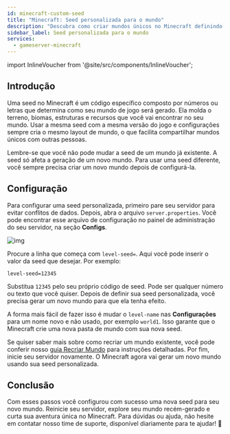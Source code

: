 ```yaml
---
id: minecraft-custom-seed
title: "Minecraft: Seed personalizada para o mundo"
description: "Descubra como criar mundos únicos no Minecraft definindo seeds personalizadas para novas aventuras e geração de mundo → Saiba mais agora"
sidebar_label: Seed personalizada para o mundo
services:
  - gameserver-minecraft
---
```


import InlineVoucher from '@site/src/components/InlineVoucher';

## Introdução

Uma seed no Minecraft é um código específico composto por números ou letras que determina como seu mundo de jogo será gerado. Ela molda o terreno, biomas, estruturas e recursos que você vai encontrar no seu mundo. Usar a mesma seed com a mesma versão do jogo e configurações sempre cria o mesmo layout de mundo, o que facilita compartilhar mundos únicos com outras pessoas.

Lembre-se que você não pode mudar a seed de um mundo já existente. A seed só afeta a geração de um novo mundo. Para usar uma seed diferente, você sempre precisa criar um novo mundo depois de configurá-la.

<InlineVoucher />

## Configuração

Para configurar uma seed personalizada, primeiro pare seu servidor para evitar conflitos de dados. Depois, abra o arquivo `server.properties`. Você pode encontrar esse arquivo de configuração no painel de administração do seu servidor, na seção **Configs**.

![img](https://screensaver01.zap-hosting.com/index.php/s/XBKN9r3CAweP9RG/download)

Procure a linha que começa com `level-seed=`. Aqui você pode inserir o valor da seed que desejar. Por exemplo:

```
level-seed=12345
```

Substitua `12345` pelo seu próprio código de seed. Pode ser qualquer número ou texto que você quiser. Depois de definir sua seed personalizada, você precisa gerar um novo mundo para que ela tenha efeito.

A forma mais fácil de fazer isso é mudar o `level-name` nas **Configurações** para um nome novo e não usado, por exemplo `world1`. Isso garante que o Minecraft crie uma nova pasta de mundo com sua nova seed.

Se quiser saber mais sobre como recriar um mundo existente, você pode conferir nosso [guia Recriar Mundo](minecraft-worlds.md) para instruções detalhadas. Por fim, inicie seu servidor novamente. O Minecraft agora vai gerar um novo mundo usando sua seed personalizada.

## Conclusão

Com esses passos você configurou com sucesso uma nova seed para seu novo mundo. Reinicie seu servidor, explore seu mundo recém-gerado e curta sua aventura única no Minecraft. Para dúvidas ou ajuda, não hesite em contatar nosso time de suporte, disponível diariamente para te ajudar! 🙂

<InlineVoucher />